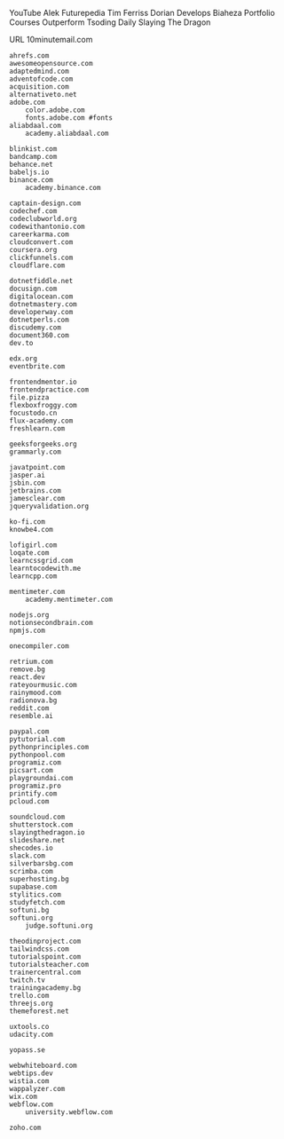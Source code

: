 YouTube
	Alek
	Futurepedia
	Tim Ferriss
	Dorian Develops
	Biaheza
	Portfolio Courses
	Outperform
	Tsoding Daily
	Slaying The Dragon

URL
    10minutemail.com

	ahrefs.com
	awesomeopensource.com
    adaptedmind.com
    adventofcode.com
    acquisition.com
    alternativeto.net
    adobe.com
	    color.adobe.com
	    fonts.adobe.com #fonts
    aliabdaal.com
	    academy.aliabdaal.com

    blinkist.com
    bandcamp.com
    behance.net
    babeljs.io
    binance.com
	    academy.binance.com

    captain-design.com
    codechef.com
    codeclubworld.org
    codewithantonio.com
    careerkarma.com
    cloudconvert.com
    coursera.org
    clickfunnels.com
    cloudflare.com

	dotnetfiddle.net
	docusign.com
	digitalocean.com
    dotnetmastery.com
    developerway.com
    dotnetperls.com
	discudemy.com
    document360.com
    dev.to

    edx.org
    eventbrite.com

	frontendmentor.io
	frontendpractice.com
    file.pizza
    flexboxfroggy.com
    focustodo.cn
    flux-academy.com
    freshlearn.com

	geeksforgeeks.org
	grammarly.com

	javatpoint.com
	jasper.ai
    jsbin.com
	jetbrains.com
    jamesclear.com
    jqueryvalidation.org

	ko-fi.com
	knowbe4.com

    lofigirl.com
    loqate.com
    learncssgrid.com
    learntocodewith.me
    learncpp.com

    mentimeter.com
	    academy.mentimeter.com

    nodejs.org
    notionsecondbrain.com
    npmjs.com

    onecompiler.com

    retrium.com
    remove.bg
    react.dev
    rateyourmusic.com
    rainymood.com
    radionova.bg
    reddit.com
    resemble.ai

    paypal.com
    pytutorial.com
    pythonprinciples.com
    pythonpool.com
    programiz.com
    picsart.com
    playgroundai.com
    programiz.pro
    printify.com
    pcloud.com

    soundcloud.com
    shutterstock.com
    slayingthedragon.io
	slideshare.net
	shecodes.io
	slack.com
    silverbarsbg.com
    scrimba.com
    superhosting.bg
    supabase.com
    stylitics.com
    studyfetch.com
    softuni.bg
    softuni.org
	    judge.softuni.org

    theodinproject.com
    tailwindcss.com
    tutorialspoint.com
    tutorialsteacher.com
    trainercentral.com
    twitch.tv
    trainingacademy.bg
    trello.com
    threejs.org
    themeforest.net

    uxtools.co
    udacity.com

    yopass.se

	webwhiteboard.com
	webtips.dev
	wistia.com
	wappalyzer.com
    wix.com
    webflow.com
	    university.webflow.com

    zoho.com